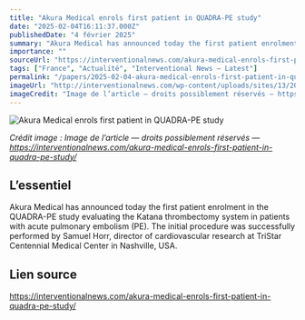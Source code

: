 ```yaml
---
title: "Akura Medical enrols first patient in QUADRA-PE study"
date: "2025-02-04T16:11:37.000Z"
publishedDate: "4 février 2025"
summary: "Akura Medical has announced today the first patient enrolment in the QUADRA-PE study evaluating the Katana thrombectomy system in patients with acute pulmonary embolism (PE). The initial procedure was successfully performed by Samuel Horr, director of cardiovascular research at TriStar Centennial Medical Center in Nashville, USA."
importance: ""
sourceUrl: "https://interventionalnews.com/akura-medical-enrols-first-patient-in-quadra-pe-study/"
tags: ["France", "Actualité", "Interventional News — Latest"]
permalink: "/papers/2025-02-04-akura-medical-enrols-first-patient-in-quadra-pe-study"
imageUrl: "http://interventionalnews.com/wp-content/uploads/sites/13/2022/01/Akura-Medical-766x512-1.jpg"
imageCredit: "Image de l’article — droits possiblement réservés — https://interventionalnews.com/akura-medical-enrols-first-patient-in-quadra-pe-study/"
---
```


![Akura Medical enrols first patient in QUADRA-PE study](http://interventionalnews.com/wp-content/uploads/sites/13/2022/01/Akura-Medical-766x512-1.jpg)

*Crédit image : Image de l’article — droits possiblement réservés — https://interventionalnews.com/akura-medical-enrols-first-patient-in-quadra-pe-study/*

## L’essentiel

Akura Medical has announced today the first patient enrolment in the QUADRA-PE study evaluating the Katana thrombectomy system in patients with acute pulmonary embolism (PE). The initial procedure was successfully performed by Samuel Horr, director of cardiovascular research at TriStar Centennial Medical Center in Nashville, USA.

## Lien source

https://interventionalnews.com/akura-medical-enrols-first-patient-in-quadra-pe-study/
